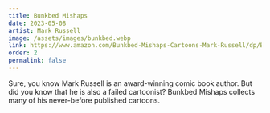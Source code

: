 ```yaml
---
title: Bunkbed Mishaps
date: 2023-05-08
artist: Mark Russell
image: /assets/images/bunkbed.webp
link: https://www.amazon.com/Bunkbed-Mishaps-Cartoons-Mark-Russell/dp/B0C6425QT7
order: 2
permalink: false
---
```

Sure, you know Mark Russell is an award-winning comic book author. But did you know that he is also a failed cartoonist? Bunkbed Mishaps collects many of his never-before published cartoons.
